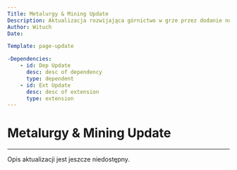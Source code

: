 ```yaml
---
Title: Metalurgy & Mining Update
Description: Aktualizacja rozwijająca górnictwo w grze przez dodanie nowych rud oraz sposobów przetapiania
Author: Wituch
Date:

Template: page-update

-Dependencies:
    - id: Dep Update
      desc: desc of dependency
      type: dependent
    - id: Ext Update
      desc: desc of extension
      type: extension
---
```


# Metalurgy & Mining Update
-----

Opis aktualizacji jest jeszcze niedostępny.
